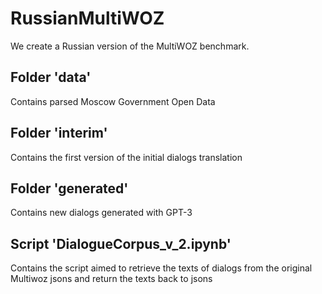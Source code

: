 # RussianMultiWOZ
We create a Russian version of the MultiWOZ benchmark.

## Folder 'data'
Contains parsed Moscow Government Open Data

## Folder 'interim'
Contains the first version of the initial dialogs translation

## Folder 'generated'
Contains new dialogs generated with GPT-3

## Script 'DialogueCorpus_v_2.ipynb'
Contains the script aimed to retrieve the texts of dialogs from the original Multiwoz jsons and return the texts back to jsons
